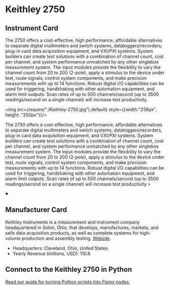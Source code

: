 
# Keithley 2750

## Instrument Card

<div className="flex">

<div>

The 2750 offers a cost-effective, high performance, affordable alternatives to separate digital multimeters and switch systems, dataloggers/recorders, plug-in card data acquisition equipment, and VXI/PXI systems. System builders can create test solutions with a combination of channel count, cost per channel, and system performance unmatched by any other singlebox measurement system. The input modules provide the flexibility to vary the channel count from 20 to 200 (2-pole), apply a stimulus to the device under test, route signals, control system components, and make precision measurements with up to 14 functions. Robust digital I/O capabilities can be used for triggering, handshaking with other automation equipment, and alarm limit outputs. Scan rates of up to 500 channels/second (up to 3500 readings/second on a single channel) will increase test productivity.

</div>

<img src={require("./Keithley-2750.jpg").default} style={{width:"256px", height: "200px"}}/>

</div>

The 2750 offers a cost-effective, high performance, affordable alternatives to separate digital multimeters and switch systems, dataloggers/recorders, plug-in card data acquisition equipment, and VXI/PXI systems. System builders can create test solutions with a combination of channel count, cost per channel, and system performance unmatched by any other singlebox measurement system. The input modules provide the flexibility to vary the channel count from 20 to 200 (2-pole), apply a stimulus to the device under test, route signals, control system components, and make precision measurements with up to 14 functions. Robust digital I/O capabilities can be used for triggering, handshaking with other automation equipment, and alarm limit outputs. Scan rates of up to 500 channels/second (up to 3500 readings/second on a single channel) will increase test productivity.>

<details open>
<summary><h2>Manufacturer Card</h2></summary>

Keithley Instruments is a measurement and instrument company headquartered in Solon, Ohio, that develops, manufactures, markets, and sells data acquisition products, as well as complete systems for high-volume production and assembly testing. <a href="https://www.tek.com/en">Website</a>.

<ul>
  <li>Headquarters: Cleveland, Ohio, United States</li>
  <li>Yearly Revenue (millions, USD): 110.6</li>
</ul>
</details>

## Connect to the Keithley 2750 in Python

[Read our guide for turning Python scripts into Flojoy nodes.](https://docs.flojoy.ai/custom-nodes/creating-custom-node/)


